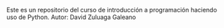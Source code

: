Este es un repositorio del curso de introducción a programación haciendo uso de Python.
Autor: David Zuluaga Galeano

